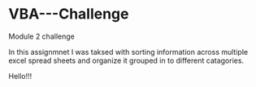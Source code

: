 # VBA---Challenge
Module 2 challenge 

In this assignmnet I was taksed with sorting information across multiple excel spread sheets and organize it grouped in to different catagories.

Hello!!!

